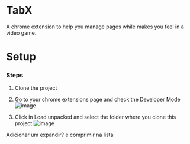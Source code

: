 # TabX

A chrome extension to help you manage pages while makes you feel in a video game.

# Setup

### Steps

1. Clone the project

2. Go to your chrome extensions page and check the Developer Mode
   ![image](https://github.com/pedfu/TabX/assets/93268313/c328fe97-e080-453b-ae0c-478be5727332)

3. Click in Load unpacked and select the folder where you clone this project
   ![image](https://github.com/pedfu/TabX/assets/93268313/ecf64c83-2a16-425d-a9cb-3bffdda5f129)

Adicionar um expandir? e comprimir na lista
